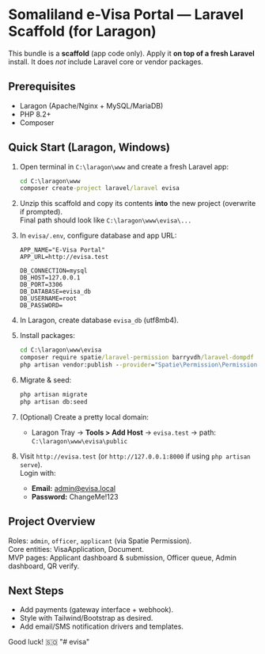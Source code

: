 # Somaliland e-Visa Portal — Laravel Scaffold (for Laragon)

This bundle is a **scaffold** (app code only). Apply it **on top of a fresh Laravel** install.
It does *not* include Laravel core or vendor packages.

## Prerequisites
- Laragon (Apache/Nginx + MySQL/MariaDB)
- PHP 8.2+
- Composer

## Quick Start (Laragon, Windows)
1) Open terminal in `C:\laragon\www` and create a fresh Laravel app:
   ```bat
   cd C:\laragon\www
   composer create-project laravel/laravel evisa
   ```

2) Unzip this scaffold and copy its contents **into** the new project (overwrite if prompted).  
   Final path should look like `C:\laragon\www\evisa\...`

3) In `evisa/.env`, configure database and app URL:
   ```env
   APP_NAME="E-Visa Portal"
   APP_URL=http://evisa.test

   DB_CONNECTION=mysql
   DB_HOST=127.0.0.1
   DB_PORT=3306
   DB_DATABASE=evisa_db
   DB_USERNAME=root
   DB_PASSWORD=
   ```

4) In Laragon, create database `evisa_db` (utf8mb4).

5) Install packages:
   ```bat
   cd C:\laragon\www\evisa
   composer require spatie/laravel-permission barryvdh/laravel-dompdf simplesoftwareio/simple-qrcode
   php artisan vendor:publish --provider="Spatie\Permission\PermissionServiceProvider"
   ```

6) Migrate & seed:
   ```bat
   php artisan migrate
   php artisan db:seed
   ```

7) (Optional) Create a pretty local domain:
   - Laragon Tray → **Tools > Add Host** → `evisa.test` → path: `C:\laragon\www\evisa\public`

8) Visit `http://evisa.test` (or `http://127.0.0.1:8000` if using `php artisan serve`).  
   Login with:
   - **Email:** admin@evisa.local
   - **Password:** ChangeMe!123

## Project Overview
Roles: `admin`, `officer`, `applicant` (via Spatie Permission).  
Core entities: VisaApplication, Document.  
MVP pages: Applicant dashboard & submission, Officer queue, Admin dashboard, QR verify.

## Next Steps
- Add payments (gateway interface + webhook).
- Style with Tailwind/Bootstrap as desired.
- Add email/SMS notification drivers and templates.

Good luck! 🇸🇴
"# evisa" 
